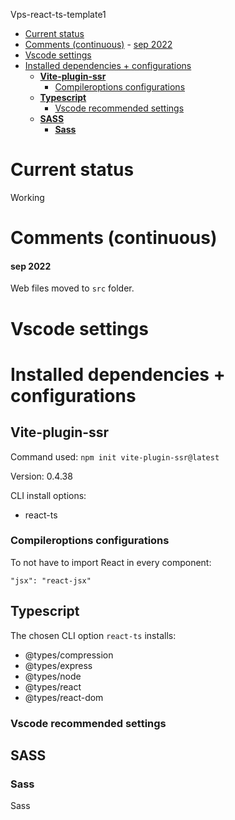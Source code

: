 Vps-react-ts-template1

- [Current status](#current-status)
- [Comments (continuous)](#comments-continuous)
      - [sep 2022](#sep-2022)
- [Vscode settings](#vscode-settings)
- [Installed dependencies + configurations](#installed-dependencies--configurations)
  - [**Vite-plugin-ssr**](#vite-plugin-ssr)
    - [Compileroptions configurations](#compileroptions-configurations)
  - [**Typescript**](#typescript)
    - [Vscode recommended settings](#vscode-recommended-settings)
  - [**SASS**](#sass)
    - [**Sass**](#sass-1)

# Current status

Working

# Comments (continuous)

#### sep 2022

Web files moved to `src` folder.

# Vscode settings

# Installed dependencies + configurations

## **Vite-plugin-ssr**

Command used:
`npm init vite-plugin-ssr@latest`

Version: 0.4.38

CLI install options:

- react-ts

### Compileroptions configurations

To not have to import React in every component:

`"jsx": "react-jsx"`

## **Typescript**

The chosen CLI option `react-ts` installs:

- @types/compression
- @types/express
- @types/node
- @types/react
- @types/react-dom

### Vscode recommended settings

## **SASS**

### **Sass**

Sass
